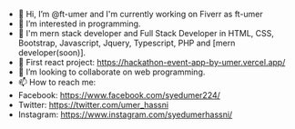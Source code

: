 - 👋 Hi, I’m @ft-umer and I'm currently working on Fiverr as ft-umer
- 👀 I’m interested in programming.
- 🌱 I'm mern stack developer and Full Stack Developer in HTML, CSS, Bootstrap, Javascript, Jquery, Typescript, PHP and [mern developer(soon)].
- 🌱 First react project: https://hackathon-event-app-by-umer.vercel.app/
- 💞️ I’m looking to collaborate on web programming.
- 📫 How to reach me:
- Facebook: https://www.facebook.com/syedumer224/
- Twitter: https://twitter.com/umer_hassni
- Instagram: https://www.instagram.com/syedumerhassni/

<!---
ft-umer/ft-umer is a ✨ special ✨ repository because its `README.md` (this file) appears on your GitHub profile.
You can click the Preview link to take a look at your changes.
--->
